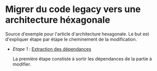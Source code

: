 # Migrer du code legacy vers une architecture héxagonale

Source d'exemple pour l'article d'architecture hexagonale. Le but est d'expliquer étape par étape le cheminement de la modification.

- _Etape 1 :_ [Extraction des dépendances](https://github.com/niccou/from-legacy-to-hexagonal/tree/feature/ExtractionDependances)

    La première étape constiste à sortir les dépendances de la partie à modifier.
